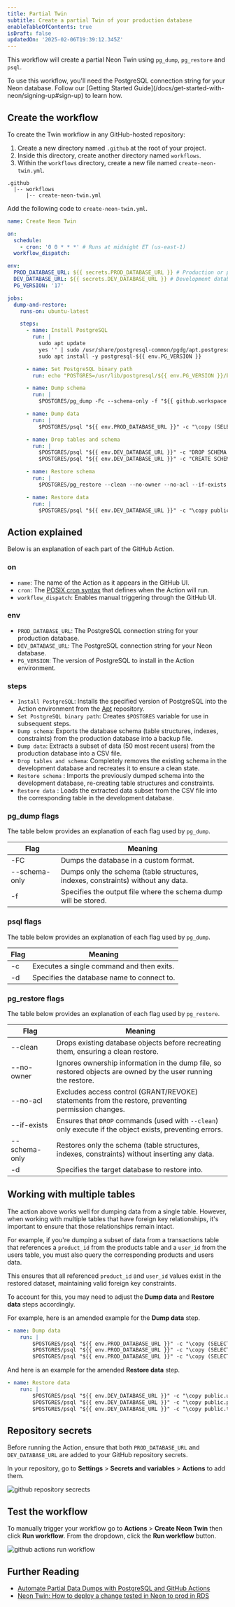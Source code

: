 ```yaml
---
title: Partial Twin
subtitle: Create a partial Twin of your production database
enableTableOfContents: true
isDraft: false
updatedOn: '2025-02-06T19:39:12.345Z'
---
```


This workflow will create a partial Neon Twin using `pg_dump`, `pg_restore` and `psql`.

<Admonition type="note">
To use this workflow, you'll need the PostgreSQL connection string for your Neon database. Follow our [Getting Started Guide](/docs/get-started-with-neon/signing-up#sign-up) to learn how.
</Admonition>

## Create the workflow

To create the Twin workflow in any GitHub-hosted repository:

1. Create a new directory named `.github` at the root of your project.
2. Inside this directory, create another directory named `workflows`.
3. Within the `workflows` directory, create a new file named `create-neon-twin.yml`.

```
.github
  |-- workflows
      |-- create-neon-twin.yml
```

Add the following code to `create-neon-twin.yml`.

```yml
name: Create Neon Twin

on:
  schedule:
    - cron: '0 0 * * *' # Runs at midnight ET (us-east-1)
  workflow_dispatch:

env:
  PROD_DATABASE_URL: ${{ secrets.PROD_DATABASE_URL }} # Production or primary database
  DEV_DATABASE_URL: ${{ secrets.DEV_DATABASE_URL }} # Development database
  PG_VERSION: '17'

jobs:
  dump-and-restore:
    runs-on: ubuntu-latest

    steps:
      - name: Install PostgreSQL
        run: |
          sudo apt update
          yes '' | sudo /usr/share/postgresql-common/pgdg/apt.postgresql.org.sh
          sudo apt install -y postgresql-${{ env.PG_VERSION }}

      - name: Set PostgreSQL binary path
        run: echo "POSTGRES=/usr/lib/postgresql/${{ env.PG_VERSION }}/bin" >> $GITHUB_ENV

      - name: Dump schema
        run: |
          $POSTGRES/pg_dump -Fc --schema-only -f "${{ github.workspace }}/all-schema.bak" "${{ env.PROD_DATABASE_URL }}"

      - name: Dump data
        run: |
          $POSTGRES/psql "${{ env.PROD_DATABASE_URL }}" -c "\copy (SELECT * FROM users ORDER BY user_id DESC LIMIT 50) TO '${{ github.workspace }}/users-subset.csv' WITH CSV HEADER"

      - name: Drop tables and schema
        run: |
          $POSTGRES/psql "${{ env.DEV_DATABASE_URL }}" -c "DROP SCHEMA IF EXISTS public CASCADE;"
          $POSTGRES/psql "${{ env.DEV_DATABASE_URL }}" -c "CREATE SCHEMA public;"

      - name: Restore schema
        run: |
          $POSTGRES/pg_restore --clean --no-owner --no-acl --if-exists --schema-only -d "${{ env.DEV_DATABASE_URL }}" "${{ github.workspace }}/all-schema.bak"

      - name: Restore data
        run: |
          $POSTGRES/psql "${{ env.DEV_DATABASE_URL }}" -c "\copy public.users FROM '${{ github.workspace }}/users-subset.csv' WITH CSV HEADER"
```

## Action explained

Below is an explanation of each part of the GitHub Action.

### on

- `name`: The name of the Action as it appears in the GitHub UI.
- `cron`: The [POSIX cron syntax](https://pubs.opengroup.org/onlinepubs/9699919799/utilities/crontab.html#tag_20_25_07) that defines when the Action will run.
- `workflow_dispatch`: Enables manual triggering through the GitHub UI.

### env

- `PROD_DATABASE_URL`: The PostgreSQL connection string for your production database.
- `DEV_DATABASE_URL`: The PostgreSQL connection string for your Neon database.
- `PG_VERSION`: The version of PostgreSQL to install in the Action environment.

### steps

- `Install PostgreSQL`: Installs the specified version of PostgreSQL into the Action environment from the [Apt](https://wiki.debian.org/Apt) repository.
- `Set PostgreSQL binary path`: Creates `$POSTGRES` variable for use in subsequent steps.
- `Dump schema`: Exports the database schema (table structures, indexes, constraints) from the production database into a backup file.
- `Dump data`: Extracts a subset of data (50 most recent users) from the production database into a CSV file.
- `Drop tables and schema`: Completely removes the existing schema in the development database and recreates it to ensure a clean state.
- `Restore schema` : Imports the previously dumped schema into the development database, re-creating table structures and constraints.
- `Restore data` : Loads the extracted data subset from the CSV file into the corresponding table in the development database.

### pg_dump flags

The table below provides an explanation of each flag used by `pg_dump`.

| Flag          | Meaning                                                                          |
| ------------- | -------------------------------------------------------------------------------- |
| -FC           | Dumps the database in a custom format.                                           |
| --schema-only | Dumps only the schema (table structures, indexes, constraints) without any data. |
| -f            | Specifies the output file where the schema dump will be stored.                  |

### psql flags

The table below provides an explanation of each flag used by `pg_dump`.

| Flag | Meaning                                    |
| ---- | ------------------------------------------ |
| -c   | Executes a single command and then exits.  |
| -d   | Specifies the database name to connect to. |

### pg_restore flags

The table below provides an explanation of each flag used by `pg_restore`.

| Flag          | Meaning                                                                                                        |
| ------------- | -------------------------------------------------------------------------------------------------------------- |
| --clean       | Drops existing database objects before recreating them, ensuring a clean restore.                              |
| --no-owner    | Ignores ownership information in the dump file, so restored objects are owned by the user running the restore. |
| --no-acl      | Excludes access control (GRANT/REVOKE) statements from the restore, preventing permission changes.             |
| --if-exists   | Ensures that `DROP` commands (used with `--clean`) only execute if the object exists, preventing errors.       |
| --schema-only | Restores only the schema (table structures, indexes, constraints) without inserting any data.                  |
| -d            | Specifies the target database to restore into.                                                                 |

## Working with multiple tables

The action above works well for dumping data from a single table. However, when working with multiple tables that have foreign key relationships, it's important to ensure that those relationships remain intact.

For example, if you're dumping a subset of data from a transactions table that references a `product_id` from the products table and a `user_id` from the users table, you must also query the corresponding products and users data.

This ensures that all referenced `product_id` and `user_id` values exist in the restored dataset, maintaining valid foreign key constraints.

To account for this, you may need to adjust the **Dump data** and **Restore data** steps accordingly.

For example, here is an amended example for the **Dump data** step.

```yml
- name: Dump data
    run: |
        $POSTGRES/psql "${{ env.PROD_DATABASE_URL }}" -c "\copy (SELECT * FROM products ORDER BY product_id DESC LIMIT 50) TO '${{ github.workspace }}/products-subset.csv' WITH CSV HEADER"
        $POSTGRES/psql "${{ env.PROD_DATABASE_URL }}" -c "\copy (SELECT * FROM transactions WHERE product_id IN (SELECT product_id FROM products ORDER BY product_id DESC LIMIT 10)) TO '${{ github.workspace }}/transactions-subset.csv' WITH CSV HEADER"
        $POSTGRES/psql "${{ env.PROD_DATABASE_URL }}" -c "\copy (SELECT * FROM users WHERE user_id IN (SELECT user_id FROM transactions WHERE product_id IN (SELECT product_id FROM products ORDER BY product_id DESC LIMIT 50))) TO '${{ github.workspace }}/users-subset.csv' WITH CSV HEADER"
```

And here is an example for the amended **Restore data** step.

```yml
- name: Restore data
    run: |
        $POSTGRES/psql "${{ env.DEV_DATABASE_URL }}" -c "\copy public.users FROM '${{ github.workspace }}/users-subset.csv' WITH CSV HEADER"
        $POSTGRES/psql "${{ env.DEV_DATABASE_URL }}" -c "\copy public.products FROM '${{ github.workspace }}/products-subset.csv' WITH CSV HEADER"
        $POSTGRES/psql "${{ env.DEV_DATABASE_URL }}" -c "\copy public.transactions FROM '${{ github.workspace }}/transactions-subset.csv' WITH CSV HEADER"
```

## Repository secrets

Before running the Action, ensure that both `PROD_DATABASE_URL` and `DEV_DATABASE_URL` are added to your GitHub repository secrets.

In your repository, go to **Settings** > **Secrets and variables** > **Actions** to add them.

![github repository secrects](/docs/guides/twin_diagram_github_secrets.png)

## Test the workflow

To manually trigger your workflow go to **Actions** > **Create Neon Twin** then click **Run workflow**. From the dropdown, click the **Run workflow** button.

![github actions run workflow](/docs/guides/twin_diagram_test_workflow.png)

## Further Reading

- [Automate Partial Data Dumps with PostgreSQL and GitHub Actions](https://neon.tech/blog/automate-partial-data-dumps-with-postgresql-and-github-actions)
- [Neon Twin: How to deploy a change tested in Neon to prod in RDS](https://neon.tech/blog/neon-twin-deploy-workflow)
